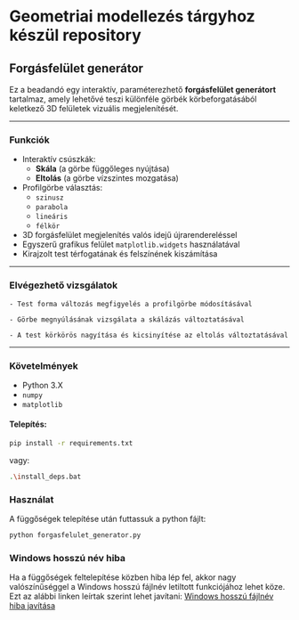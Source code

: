 # Geometriai modellezés tárgyhoz készül repository
## Forgásfelület generátor

Ez a beadandó egy interaktív, paraméterezhető **forgásfelület generátort** tartalmaz, amely lehetővé teszi különféle görbék körbeforgatásából keletkező 3D felületek vizuális megjelenítését.


---

### Funkciók

- Interaktív csúszkák:
  - **Skála** (a görbe függőleges nyújtása)
  - **Eltolás** (a görbe vízszintes mozgatása)
- Profilgörbe választás:
  - `szinusz`
  - `parabola`
  - `lineáris`
  - `félkör`
- 3D forgásfelület megjelenítés valós idejű újrarendereléssel
- Egyszerű grafikus felület `matplotlib.widgets` használatával
- Kirajzolt test térfogatának és felszínének kiszámítása

---


### Elvégezhető vizsgálatok

    - Test forma változás megfigyelés a profilgörbe módosításával

    - Görbe megnyúlásának vizsgálata a skálázás változtatásával

    - A test körkörös nagyítása és kicsinyítése az eltolás változtatásával

---

### Követelmények

- Python 3.X
- `numpy`
- `matplotlib`

#### Telepítés:

```bash
pip install -r requirements.txt
```
vagy:
```bash
.\install_deps.bat
```

### Használat
A függőségek telepítése után futtassuk a python fájlt:
```bash
python forgasfelulet_generator.py
```

### Windows hosszú név hiba
Ha a függőségek feltelepítése közben hiba lép fel, akkor nagy valószínűséggel a Windows hosszú fájlnév letiltott funkciójához lehet köze. Ezt az alábbi linken leírtak szerint lehet javítani:
[Windows hosszú fájlnév hiba javítása](https://learn.microsoft.com/en-us/windows/win32/fileio/maximum-file-path-limitation?tabs=powershell#enable-long-paths-in-windows-10-version-1607-and-later)


